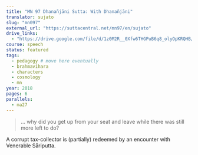 ```yaml
---
title: "MN 97 Dhanañjāni Sutta: With Dhanañjāni"
translator: sujato
slug: "mn097"
external_url: "https://suttacentral.net/mn97/en/sujato"
drive_links:
  - "https://drive.google.com/file/d/1z0M2R__0Xfw6THGPuB6q8_olyOpKRQHB/view?usp=drivesdk"
course: speech
status: featured
tags:
  - pedagogy # move here eventually
  - brahmavihara
  - characters
  - cosmology
  - mn
year: 2018
pages: 6
parallels:
  - ma27
---
```


> … why did you get up from your seat and leave while there was still more left to do?

A corrupt tax-collector is (partially) redeemed by an encounter with Venerable Sāriputta.

